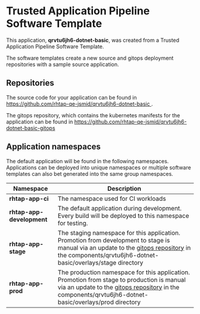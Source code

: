 # Trusted Application Pipeline Software Template

This application, **qrvtu6jh6-dotnet-basic**, was created from a Trusted Application Pipeline Software Template.

The software templates create a new source and gitops deployment repositories with a sample source application. 

## Repositories

The source code for your application can be found in [https://github.com/rhtap-qe-jsmid/qrvtu6jh6-dotnet-basic ](https://github.com/rhtap-qe-jsmid/qrvtu6jh6-dotnet-basic ).
 
The gitops repository, which contains the kubernetes manifests for the application can be found in 
[https://github.com/rhtap-qe-jsmid/qrvtu6jh6-dotnet-basic-gitops ](https://github.com/rhtap-qe-jsmid/qrvtu6jh6-dotnet-basic-gitops ) 

## Application namespaces 

The default application will be found in the following namespaces. Applications can be deployed into unique namespaces or multiple software templates can also bet generated into the same group namespaces.  

|  Namespace   |  Description   |  
| -------- | -------- |
| **rhtap-app-ci** | The namespace used for CI workloads |
| **rhtap-app-development** | The default application during development. Every build will be deployed to this namespace for testing. |
| **rhtap-app-stage** | The staging namespace for this application. Promotion from development to stage is manual via an update to the [gitops repository](https://github.com/rhtap-qe-jsmid/qrvtu6jh6-dotnet-basic-gitops ) in the components/qrvtu6jh6-dotnet-basic/overlays/stage directory |
| **rhtap-app-prod** | The production namespace for this application. Promotion from stage to production is manual via an update to the [gitops repository](https://github.com/rhtap-qe-jsmid/qrvtu6jh6-dotnet-basic-gitops ) in the components/qrvtu6jh6-dotnet-basic/overlays/prod directory |